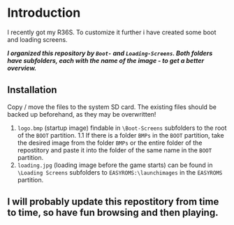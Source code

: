 # Introduction
I recently got my R36S.
To customize it further i have created some boot and loading screens.

***I organized this repository by `Boot-` and `Loading-Screens`.
Both folders have subfolders, each with the name of the image - to get a better overview.***

## Installation
Copy / move the files to the system SD card.
The existing files should be backed up beforehand, as they may be overwritten!

1. `logo.bmp` (startup image) findable in `\Boot-Screens` subfolders
	to the root of the `BOOT` partition.
1.1 If there is a folder `BMPs` in the `BOOT` partition, 
	take the desired image from the folder `BMPs` or the entire folder of the repostitory and paste it into the folder of the same name in the `BOOT` partition.
2. `loading.jpg` (loading image before the game starts) can be found in `\Loading Screens` subfolders 
	to `EASYROMS:\launchimages` in the `EASYROMS` partition.

## I will probably update this repostitory from time to time, so have fun browsing and then playing.